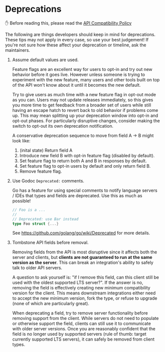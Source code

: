 # Deprecations

✋ Before reading this, please read the
[API Compatibility Policy](../../api_compatibility_policy.md)

The following are things developers should keep in mind for deprecations. These
tips may not apply in every case, so use your best judgement! If you're not sure
how these affect your deprecation or timeline, ask the maintainers.

1. Assume default values are used.

   Feature flags are an excellent way for users to opt-in and try out new
   behavior before it goes live. However unless someone is trying to experiment
   with the new feature, many users and other tools built on top of the API
   won't know about it until it becomes the new default.

   Try to give users as much time with a new feature flag in opt-out mode as you
   can. Users may not update releases immediately, so this gives you more time
   to get feedback from a broader set of users while still having an escape
   hatch to revert back to old behavior if problems come up. This may mean
   splitting up your deprecation window into opt-in and opt-out phases. For
   particularly disruptive changes, consider making the switch to opt-out its
   own deprecation notification.

   A conservative deprecation sequence to move from field A -> B might look
   like:

   1. (inital state) Return field A
   2. Introduce new field B with opt-in feature flag (disabled by default).
   3. Set feature flag to return both A and B in responses by default.
   4. Set feature flag to opt-in users by default and only return field B.
   5. Remove feature flag.

2. Use Godoc `Deprecated:` comments.

   Go has a feature for using special comments to notify language servers / IDEs
   that types and fields are deprecated. Use this as much as possible!

   ```go
   // Foo is a ...
   //
   // Deprecated: use Bar instead
   type Foo struct {...}
   ```

   See https://github.com/golang/go/wiki/Deprecated for more details.

3. Tombstone API fields before removal.

   Removing fields from the API is most disruptive since it affects both the
   server and clients, but **clients are not guaranteed to run at the same
   version as the server**. This can break an integration's ability to safely
   talk to older API servers.

   A question to ask yourself is: "if I remove this field, can this client still
   be used with the oldest supported LTS server?". If the answer is no, removing
   the field is effectively creating new minimum compatibility version for the
   client. This means downstream integrations either need to accept the new
   minimum version, fork the type, or refuse to upgrade (none of which are
   particularly great).

   When deprecating a field, try to remove server functionality before removing
   support from the client. While servers do not need to populate or otherwise
   support the field, clients can still use it to communicate with older server
   versions. Once you are reasonably confident that the field is no longer used
   by supported servers (rule of thumb: target currently supported LTS servers),
   it can safely be removed from client types.
